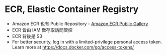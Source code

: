 
# ECR, Elastic Container Registry

- Amazon ECR 也有 Public Repository - [Amazon ECR Public Gallery](https://gallery.ecr.aws)
- ECR 皆由 IAM 做存取訪問管控
- ECR 背後是 S3
- For better security, log in with a limited-privilege personal access token. Learn more at https://docs.docker.com/go/access-tokens/